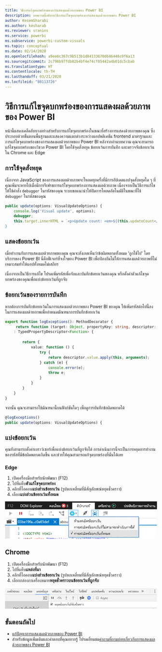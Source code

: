 ```yaml
---
title: วิธีการแก้จุดบกพร่องของการแสดงผลด้วยภาพของ Power BI
description: บทความนี้อธิบายวิธีการแก้ไขจุดบกพร่องการแสดงผลด้วยภาพของ Power BI
author: KesemSharabi
ms.author: kesharab
ms.reviewer: sranins
ms.service: powerbi
ms.subservice: powerbi-custom-visuals
ms.topic: conceptual
ms.date: 02/14/2020
ms.openlocfilehash: a9ee6c367c9b513b1d84133670d646448c9f6a13
ms.sourcegitcommit: 2c798b97fdb02b4bf4e74cf05442a4b01dc5cbab
ms.translationtype: HT
ms.contentlocale: th-TH
ms.lasthandoff: 03/21/2020
ms.locfileid: "80113726"
---
```

# <a name="how-to-debug-power-bi-visuals"></a>วิธีการแก้ไขจุดบกพร่องของการแสดงผลด้วยภาพของ Power BI

หน้านี้แสดงเคล็ดลับบางอย่างสำหรับการแก้ไขจุดบกพร่องในขณะที่สร้างการแสดงด้วยภาพของคุณ ซึ่งประกอบด้วยขั้นตอนพื้นฐานและแสดงความแตกต่างระหว่างแอปพลิเคชัน frontend มาตรฐานและการแก้ไขจุดบกพร่องของการแสดงผลด้วยภาพของ Power BI
หลังจากอ่านบทความ คุณจะสามารถแก้ไขจุดบกพร่องของวิชวล Power BI โดยใช้จุดสั่งหยุด ข้อยกเว้นการบันทึก และตรวจจับข้อยกเว้นใน Chrome และ Edge

## <a name="using-breakpoints"></a>การใช้จุดสั่งหยุด

เนื่องจาก JavaScript ของการแสดงผลด้วยภาพจะโหลดทุกครั้งที่มีการอัปเดตแอปจุดสั่งหยุดใด ๆ ที่คุณเพิ่มจะหายไปเมื่อมีการรีเฟรชการแก้ไขจุดบกพร่องการแสดงผลด้วยภาพ เนื่องจากเป็นวิธีการแก้ไข ให้ใช้คำสั่ง `debugger` ในรหัสของคุณ ระบบขอแนะนำให้ปิดการโหลดอัตโนมัติในขณะที่ใช้ `debugger` ในรหัสของคุณ

```typescript
public update(options: VisualUpdateOptions) {
    console.log('Visual update', options);
    debugger;
    this.target.innerHTML = `<p>Update count: <em>${(this.updateCount</em></p>`;
}
```


## <a name="showing-exceptions"></a>แสดงข้อยกเว้น

เมื่อทำงานกับการแสดงผลด้วยภาพของคุณ คุณจะสังเกตเห็นว่าข้อผิดพลาดทั้งหมด 'ถูกใช้ไป' โดยบริการของ Power BI นี่คือฟีเจอร์ที่จงใจของ Power BI เพื่อป้องกันไม่ให้การแสดงผลด้วยภาพที่ไม่เหมาะสมทำให้แอปทั้งหมดไม่เสถียร

เนื่องจากเป็นวิธีการแก้ไข โปรดเพิ่มรหัสเพื่อจับและบันทึกข้อยกเว้นของคุณ หรือตั้งค่าตัวแก้ไขจุดบกพร่องของคุณเพื่อแบ่งข้อยกเว้นที่ถูกจับ


## <a name="log-exceptions"></a>ข้อยกเว้นของรายการบันทึก

หากต้องการบันทึกข้อยกเว้นในการแสดงผลด้วยภาพของ Power BI ของคุณ ให้เพิ่มรหัสต่อไปนี้ลงในการแสดงผลด้วยภาพเพื่อกำหนดมัณฑนาการบันทึกข้อยกเว้น

```typescript
export function logExceptions(): MethodDecorator {
     return function (target: Object, propertyKey: string, descriptor: TypedPropertyDescriptor<Function>)
    : TypedPropertyDescriptor<Function> {
            
        return {
            value: function () {
                try {
                    return descriptor.value.apply(this, arguments);
                } catch (e) {
                    console.error(e);
                    throw e;
                }
            }
        }
    }
}
```
จากนั้น คุณจะสามารถใช้มัณฑนานี้บนฟังก์ชันใดๆ เพื่อดูการบันทึกข้อผิดพลาดได้

```typescript
@logExceptions()
public update(options: VisualUpdateOptions) {
```

## <a name="break-on-exceptions"></a>แบ่งข้อยกเว้น

คุณยังสามารถตั้งค่าเบราว์เซอร์เพื่อแบ่งข้อยกเว้นที่ถูกจับได้ การดำเนินการนี้จะเป็นการหยุดการทำงานของรหัสที่มีข้อผิดพลาดเกิดขึ้น และช่วยให้คุณสามารถแก้จุดบกพร่องที่นั่นได้เลย

### <a name="edge"></a>Edge

1. เปิดเครื่องมือสำหรับนักพัฒนา (F12)
2. ไปที่แท็บ**ตัวแก้ไขจุดบกพร่อง**
3. คลิกที่ไอคอน**แบ่งส่วนข้อยกเว้น** (รูปหกเหลี่ยมที่มีสัญลักษณ์หยุดชั่วคราว)
4. เลือก**แบ่งส่วนข้อยกเว้นทั้งหมด**

![เขตข้อมูลบทบาทข้อมูล](media/visuals-how-to-debug/how-to-debug-edge.png)

## <a name="chrome"></a>Chrome

1. เปิดเครื่องมือสำหรับนักพัฒนา (F12)
2. ไปที่แท็บ**แหล่งที่มา**
3. คลิกที่ไอคอน**แบ่งส่วนข้อยกเว้น** (รูปหกเหลี่ยมที่มีสัญลักษณ์หยุดชั่วคราว)
4. เลือกกล่องกาเครื่องหมาย**หยุดชั่วคราวบนข้อยกเว้นที่ถูกจับ**

![เขตข้อมูลบทบาทข้อมูล](media/visuals-how-to-debug/how-to-debug-chrome.png)

## <a name="next-steps"></a>ขั้นตอนถัดไป
* [แก้ปัญหาการแสดงผลด้วยภาพของ Power BI](power-bi-custom-visuals-troubleshoot.md)
* สำหรับข้อมูลเพิ่มเติมและคำตอบที่คุณอยากรู้  โปรดเยี่ยมชม[คำถามที่ถามบ่อยเกี่ยวกับการแสดงผลด้วยภาพของ Power BI](power-bi-custom-visuals-faq.md#organizational-power-bi-visuals)

